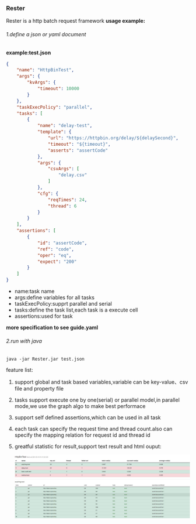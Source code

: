 ### Rester
Rester is a http batch request framework
**usage example:**

###### 1.define a json or yaml document

**example:test.json**

```json
{
    "name": "HttpBinTest",
    "args": {
        "kvArgs": {
            "timeout": 10000
        }
    },
    "taskExecPolicy": "parallel",
    "tasks": [
        {
            "name": "delay-test",
            "template": {
                "url": "https://httpbin.org/delay/${delaySecond}",
                "timeout": "${timeout}",
                "asserts": "assertCode"
            },
            "args": {
                "csvArgs": [
                    "delay.csv"
                ]
            },
            "cfg": {
                "reqTimes": 24,
                "thread": 6
            }
        }
    ],
    "assertions": [
        {
            "id": "assertCode",
            "ref": "code",
            "oper": "eq",
            "expect": "200"
        }
    ]
}
```
- name:task name
- args:define variables for all tasks
- taskExecPolicy:supprt parallel and serial
- tasks:define the task list,each task is a execute cell
- assertions:used for task

**more specification to see guide.yaml**

###### 2.run with java

```shell
java -jar Rester.jar test.json
```

feature list:

1. support global and task based variables,variable can be key-value、csv file and property file

2. tasks support execute one by one(serial) or parallel model,in parallel mode,we use the graph algo to make best performace

3. support self defined assertions,which can be used in all task

4. each task can specify the request time and thread count.also can specify the mapping relation for request id and thread id

5. greatful statistic for result,support text result and html ouput:

   ![html result](./img/statistic.JPG)


